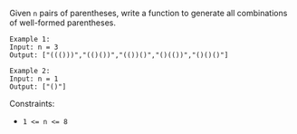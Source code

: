 Given `n` pairs of parentheses, write a function to generate all combinations of well-formed parentheses.


```
Example 1:
Input: n = 3
Output: ["((()))","(()())","(())()","()(())","()()()"]

Example 2:
Input: n = 1
Output: ["()"]
```
Constraints:
- `1 <= n <= 8`